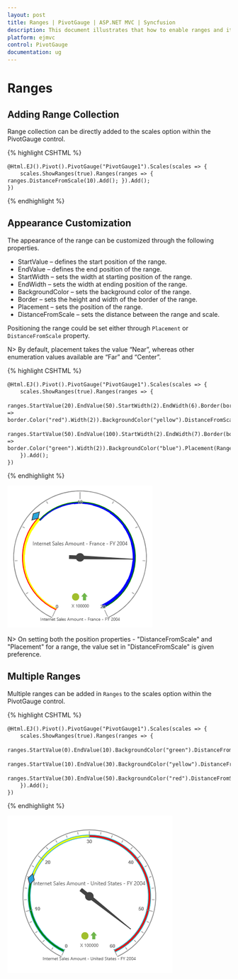 ```yaml
---
layout: post
title: Ranges | PivotGauge | ASP.NET MVC | Syncfusion
description: This document illustrates that how to enable ranges and its customization in ASP.NET MVC PivotGauge control
platform: ejmvc
control: PivotGauge
documentation: ug
---
```


# Ranges

## Adding Range Collection

Range collection can be directly added to the scales option within the PivotGauge control.

{% highlight CSHTML %}

    @Html.EJ().Pivot().PivotGauge("PivotGauge1").Scales(scales => {
        scales.ShowRanges(true).Ranges(ranges => { ranges.DistanceFromScale(10).Add(); }).Add();
    })

{% endhighlight  %}

## Appearance Customization

The appearance of the range can be customized through the following properties.

* StartValue – defines the start position of the range.
* EndValue – defines the end position of the range.
* StartWidth – sets the width at starting position of the range.
* EndWidth – sets the width at ending position of the range.
* BackgroundColor – sets the background color of the range.
* Border – sets the height and width of the border of the range.
* Placement – sets the position of the range.
* DistanceFromScale – sets the distance between the range and scale.

Positioning the range could be set either through `Placement` or `DistanceFromScale` property. 

N> By default, placement takes the value “Near”, whereas other enumeration values available are “Far” and “Center”.

{% highlight CSHTML %}

    @Html.EJ().Pivot().PivotGauge("PivotGauge1").Scales(scales => {
        scales.ShowRanges(true).Ranges(ranges => {
            ranges.StartValue(20).EndValue(50).StartWidth(2).EndWidth(6).Border(border => border.Color("red").Width(2)).BackgroundColor("yellow").DistanceFromScale(20).Add();
            ranges.StartValue(50).EndValue(100).StartWidth(2).EndWidth(7).Border(border => border.Color("green").Width(2)).BackgroundColor("blue").Placement(RangePlacement.Near).Add();
        }).Add();
    })

{% endhighlight %}

![Range customization in ASP NET MVC pivot gauge control](Ranges_images/AppearanceCustomization.png) 

N> On setting both the position properties - "DistanceFromScale" and "Placement" for a range, the value set in "DistanceFromScale" is given preference. 

## Multiple Ranges

Multiple ranges can be added in `Ranges` to the scales option within the PivotGauge control.

{% highlight CSHTML %}

    @Html.EJ().Pivot().PivotGauge("PivotGauge1").Scales(scales => {
        scales.ShowRanges(true).Ranges(ranges => {
            ranges.StartValue(0).EndValue(10).BackgroundColor("green").DistanceFromScale(-5).Add();
            ranges.StartValue(10).EndValue(30).BackgroundColor("yellow").DistanceFromScale(-5).Add();
            ranges.StartValue(30).EndValue(50).BackgroundColor("red").DistanceFromScale(-5).Add();
        }).Add();
    })

{% endhighlight  %}

![Multiple ranges in ASP NET MVC pivot gauge control](Ranges_images/MultipleRanges.png) 
